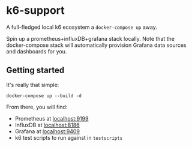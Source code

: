 # k6-support

A full-fledged local k6 ecosystem a `docker-compose up` away.

Spin up a prometheus+influxDB+grafana stack locally. Note that the docker-compose stack will automatically provision Grafana data sources and dashboards for you.

## Getting started

It's really that simple:

```
docker-compose up --build -d
```

From there, you will find:

- Prometheus at [localhost:9199](http://localhost:9199)
- InfluxDB at [localhost:8186](http://localhost:8186)
- Grafana at [localhost:9409](http://localhost:9409)
- k6 test scripts to run against in `testscripts`
